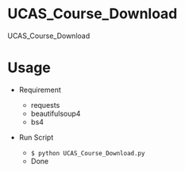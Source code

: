 # UCAS_Course_Download
UCAS_Course_Download

# Usage
+ Requirement
    + requests
    + beautifulsoup4
    + bs4
    
+ Run Script 
    + `$ python UCAS_Course_Download.py`
    + Done

